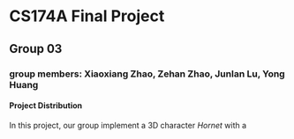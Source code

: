 # CS174A Final Project
## Group 03
### group members: Xiaoxiang Zhao, Zehan Zhao, Junlan Lu, Yong Huang
 

#### Project Distribution

In this project, our group implement a 3D character *Hornet* with a  


